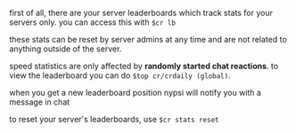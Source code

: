 <script>
  import DocsTemplate from "$lib/components/docs/DocsTemplate.svelte"
  import DocsHeader from '$lib/components/docs/DocsHeader.svelte';
</script>

<DocsTemplate title='chat reactions leaderboards' />

<DocsHeader header='h2' text="types of chat reaction leaderboards" />

<DocsHeader header='h3' text="server stats" />

first of all, there are your server leaderboards which track stats for your servers only. you can
access this with `$cr lb`

these stats can be reset by server admins at any time and are not related to anything outside of the
server.

<DocsHeader header='h3' text="speed stats" />

speed statistics are only affected by **randomly started chat reactions**. to view the leaderboard
you can do `$top cr/crdaily (global)`.

when you get a new leaderboard position nypsi will notify you with a message in chat

<DocsHeader header='h2' text="resetting server leaderboards" />

to reset your server's leaderboards, use `$cr stats reset`
